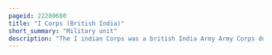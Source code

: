 ```yaml
---
pageid: 22280680
title: "I Corps (British India)"
short_summary: "Military unit"
description: "The I indian Corps was a british India Army Army Corps during World War I. It was formed from Troops sent to the western Front in the Outbreak of War under the Name indian Corps. The british indian Army did not have a Corps Structure before the War and held this Title until further Corps were created. It was withdrawn from the western Front in december 1915 and reorganized until the End of the War as the I indian Corps in Mesopotamia."
---
```

